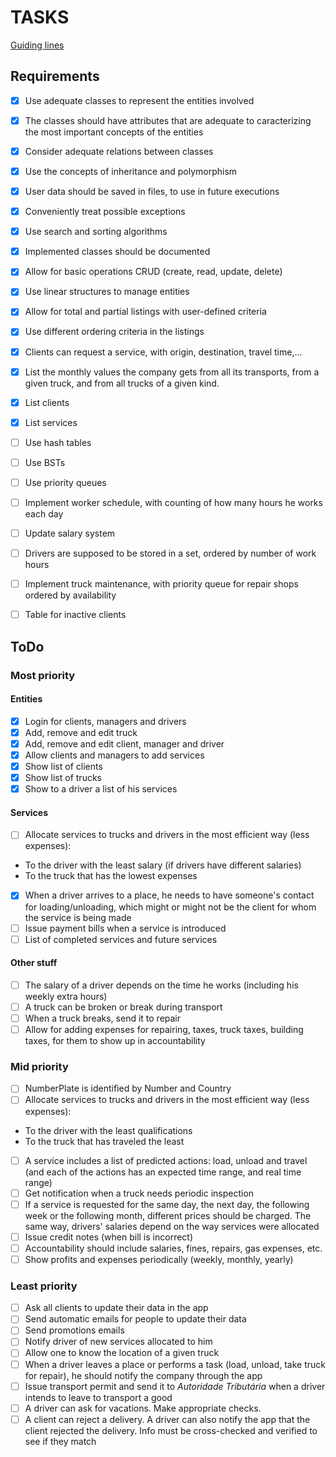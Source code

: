 # TASKS

[Guiding lines](https://moodle.up.pt/pluginfile.php/46150/mod_page/content/35/aeda1920_trabalhosParte1.pdf)

## Requirements

- [x] Use adequate classes to represent the entities involved
- [x] The classes should have attributes that are adequate to caracterizing the most important concepts of the entities
- [x] Consider adequate relations between classes
- [x] Use the concepts of inheritance and polymorphism
- [x] User data should be saved in files, to use in future executions
- [x] Conveniently treat possible exceptions
- [x] Use search and sorting algorithms
- [x] Implemented classes should be documented
- [x] Allow for basic operations CRUD (create, read, update, delete)
- [x] Use linear structures to manage entities
- [x] Allow for total and partial listings with user-defined criteria
- [x] Use different ordering criteria in the listings
- [x] Clients can request a service, with origin, destination, travel time,...
- [x] List the monthly values the company gets from all its transports, from a given truck, and from all trucks of a given kind.
- [x] List clients
- [x] List services

- [ ] Use hash tables
- [ ] Use BSTs
- [ ] Use priority queues
- [ ] Implement worker schedule, with counting of how many hours he works each day
- [ ] Update salary system
- [ ] Drivers are supposed to be stored in a set, ordered by number of work hours
- [ ] Implement truck maintenance, with priority queue for repair shops ordered by availability
- [ ] Table for inactive clients

## ToDo

### Most priority

#### Entities
- [x] Login for clients, managers and drivers
- [x] Add, remove and edit truck
- [x] Add, remove and edit client, manager and driver
- [x] Allow clients and managers to add services
- [x] Show list of clients
- [x] Show list of trucks
- [x] Show to a driver a list of his services

#### Services
- [ ] Allocate services to trucks and drivers in the most efficient way (less expenses):
- To the driver with the least salary (if drivers have different salaries)
- To the truck that has the lowest expenses
- [x] When a driver arrives to a place, he needs to have someone's contact for loading/unloading, which might or might not be the client for whom the service is being made
- [ ] Issue payment bills when a service is introduced
- [ ] List of completed services and future services

#### Other stuff
- [ ] The salary of a driver depends on the time he works (including his weekly extra hours)
- [ ] A truck can be broken or break during transport
- [ ] When a truck breaks, send it to repair
- [ ] Allow for adding expenses for repairing, taxes, truck taxes, building taxes, for them to show up in accountability

### Mid priority

- [ ] NumberPlate is identified by Number and Country
- [ ] Allocate services to trucks and drivers in the most efficient way (less expenses):
- To the driver with the least qualifications
- To the truck that has traveled the least
- [ ] A service includes a list of predicted actions: load, unload and travel (and each of the actions has an expected time range, and real time range)
- [ ] Get notification when a truck needs periodic inspection
- [ ] If a service is requested for the same day, the next day, the following week or the following month, different prices should be charged. The same way, drivers' salaries depend on the way services were allocated
- [ ] Issue credit notes (when bill is incorrect)
- [ ] Accountability should include salaries, fines, repairs, gas expenses, etc.
- [ ] Show profits and expenses periodically (weekly, monthly, yearly)

### Least priority

- [ ] Ask all clients to update their data in the app
- [ ] Send automatic emails for people to update their data
- [ ] Send promotions emails
- [ ] Notify driver of new services allocated to him
- [ ] Allow one to know the location of a given truck
- [ ] When a driver leaves a place or performs a task (load, unload, take truck for repair), he should notify the company through the app
- [ ] Issue transport permit and send it to *Autoridade Tributária* when a driver intends to leave to transport a good
- [ ] A driver can ask for vacations. Make appropriate checks.
- [ ] A client can reject a delivery. A driver can also notify the app that the client rejected the delivery. Info must be cross-checked and verified to see if they match
